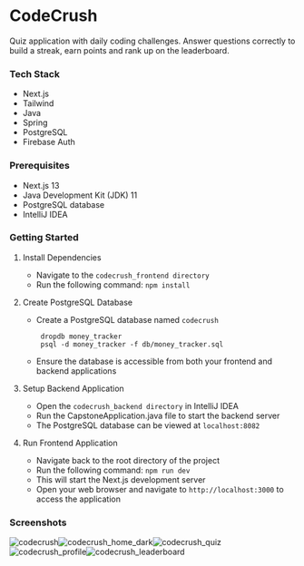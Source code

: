 # CodeCrush

Quiz application with daily coding challenges. Answer questions correctly to build a streak, earn points and rank up on the leaderboard.

### Tech Stack
- Next.js
- Tailwind
- Java
- Spring
- PostgreSQL
- Firebase Auth

### Prerequisites

* Next.js 13
* Java Development Kit (JDK) 11
* PostgreSQL database
* IntelliJ IDEA

### Getting Started

1. Install Dependencies
   * Navigate to the `codecrush_frontend directory`
   * Run the following command: `npm install`

2. Create PostgreSQL Database
   * Create a PostgreSQL database named `codecrush`
     
     ```
      dropdb money_tracker
      psql -d money_tracker -f db/money_tracker.sql
      ```
   * Ensure the database is accessible from both your frontend and backend applications
   
3. Setup Backend Application
   * Open the `codecrush_backend directory` in IntelliJ IDEA
   * Run the CapstoneApplication.java file to start the backend server
   * The PostgreSQL database can be viewed at `localhost:8082`

4. Run Frontend Application
   * Navigate back to the root directory of the project
   * Run the following command: `npm run dev`
   * This will start the Next.js development server
   * Open your web browser and navigate to `http://localhost:3000` to access the application
  
### Screenshots
![codecrush](https://github.com/markslorach/codecrush-capstone/assets/15185553/3f970b44-2b00-4943-ada5-28a8365b85fc)![codecrush_home_dark](https://github.com/markslorach/codecrush-capstone/assets/15185553/a4810c41-52b9-4816-a8de-3003c0e65270)![codecrush_quiz](https://github.com/markslorach/codecrush-capstone/assets/15185553/cb2b57dc-9ea0-4ea4-9d17-c7253dd3a5de)![codecrush_profile](https://github.com/markslorach/codecrush-capstone/assets/15185553/913a6364-3293-4520-a187-b4e66a57bf3e)![codecrush_leaderboard](https://github.com/markslorach/codecrush-capstone/assets/15185553/12fdf681-9a70-4394-b6cf-d2428b36e285)
